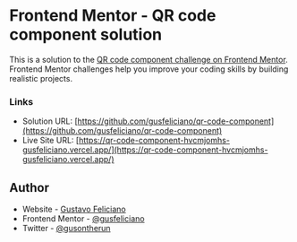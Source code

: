 # Frontend Mentor - QR code component solution

This is a solution to the [QR code component challenge on Frontend Mentor](https://www.frontendmentor.io/challenges/qr-code-component-iux_sIO_H). Frontend Mentor challenges help you improve your coding skills by building realistic projects. 

### Links

- Solution URL: [https://github.com/gusfeliciano/qr-code-component](https://github.com/gusfeliciano/qr-code-component)
- Live Site URL: [https://qr-code-component-hvcmjomhs-gusfeliciano.vercel.app/](https://qr-code-component-hvcmjomhs-gusfeliciano.vercel.app/)

## Author

- Website - [Gustavo Feliciano](https://github.com/gusfeliciano)
- Frontend Mentor - [@gusfeliciano](https://www.frontendmentor.io/profile/gusfeliciano)
- Twitter - [@gusontherun](https://www.twitter.com/gusontherun)


